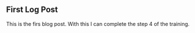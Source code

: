 ## First Log Post

This is the firs blog post. With this I can complete the step 4 of the training.
